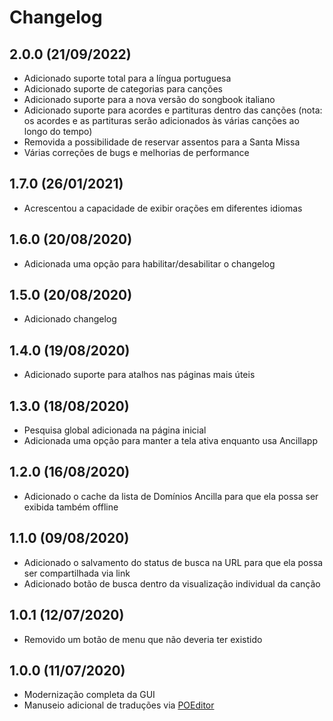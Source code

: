 # Changelog

## 2.0.0 (21/09/2022)

- Adicionado suporte total para a língua portuguesa
- Adicionado suporte de categorias para canções
- Adicionado suporte para a nova versão do songbook italiano
- Adicionado suporte para acordes e partituras dentro das canções
  (nota: os acordes e as partituras serão adicionados às várias canções ao longo do tempo)
- Removida a possibilidade de reservar assentos para a Santa Missa
- Várias correções de bugs e melhorias de performance

## 1.7.0 (26/01/2021)

- Acrescentou a capacidade de exibir orações em diferentes idiomas

## 1.6.0 (20/08/2020)

- Adicionada uma opção para habilitar/desabilitar o changelog

## 1.5.0 (20/08/2020)

- Adicionado changelog

## 1.4.0 (19/08/2020)

- Adicionado suporte para atalhos nas páginas mais úteis

## 1.3.0 (18/08/2020)

- Pesquisa global adicionada na página inicial
- Adicionada uma opção para manter a tela ativa enquanto usa Ancillapp

## 1.2.0 (16/08/2020)

- Adicionado o cache da lista de Domínios Ancilla para que ela possa ser exibida também offline

## 1.1.0 (09/08/2020)

- Adicionado o salvamento do status de busca na URL para que ela possa ser compartilhada via link
- Adicionado botão de busca dentro da visualização individual da canção

## 1.0.1 (12/07/2020)

- Removido um botão de menu que não deveria ter existido

## 1.0.0 (11/07/2020)

- Modernização completa da GUI
- Manuseio adicional de traduções via [POEditor](https://poeditor.com)
